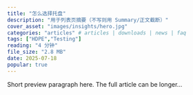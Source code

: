 ```yaml
---
title: "怎么选择托盘"
description: "用于列表页摘要（不写则用 Summary/正文截断）"
cover_asset: "images/insights/hero.jpg"
categories: "articles" # articles | downloads | news | faq
tags: ["HDPE","Testing"]
reading: "4 分钟"
file_size: "2.8 MB"
date: 2025-07-18
popular: true 
---
```


Short preview paragraph here. The full article can be longer...
